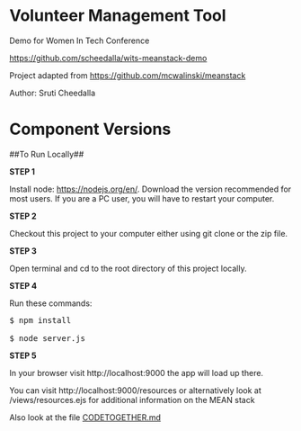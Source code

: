 # Volunteer Management Tool
Demo for Women In Tech Conference

https://github.com/scheedalla/wits-meanstack-demo

Project adapted from https://github.com/mcwalinski/meanstack

Author: Sruti Cheedalla

# Component Versions

##To Run Locally##

<b>STEP 1</b>

Install node: https://nodejs.org/en/. Download the version recommended for most users. If you are a PC user, you will have to restart your computer.

<b>STEP 2</b>

Checkout this project to your computer either using git clone or the zip file.

<b>STEP 3</b>

Open terminal and cd to the root directory of this project locally.

<b>STEP 4</b>

Run these commands:
<pre>
$ npm install

$ node server.js
</pre>

<b>STEP 5</b>

In your browser visit http://localhost:9000 the app will load up there.

You can visit http://localhost:9000/resources or alternatively look at /views/resources.ejs for additional information on the MEAN stack

Also look at the file <a href="#">CODETOGETHER.md</a>
